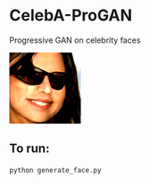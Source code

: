 # CelebA-ProGAN
Progressive GAN on celebrity faces

<img src="generated_faces_anim.gif">


## To run:
```python
python generate_face.py
```
